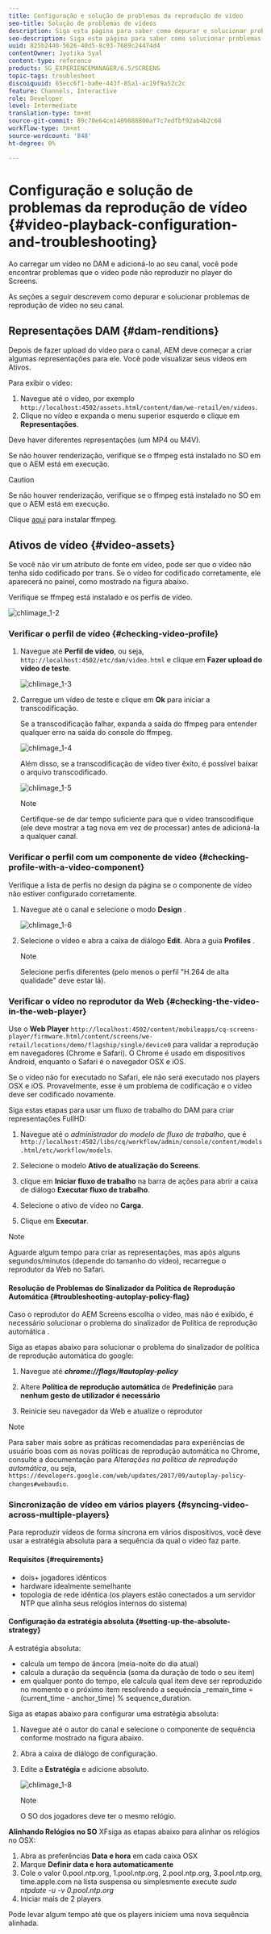 ```yaml
---
title: Configuração e solução de problemas da reprodução de vídeo
seo-title: Solução de problemas de vídeos
description: Siga esta página para saber como depurar e solucionar problemas de reprodução de vídeo no seu canal.
seo-description: Siga esta página para saber como solucionar problemas de vídeos. Ao carregar um vídeo no DAM e adicioná-lo ao seu canal, você pode encontrar problemas que o vídeo pode não reproduzir no player do Screens e esta seção descreve como depurar e solucionar problemas de reprodução de vídeo no seu canal.
uuid: 825b2440-5626-40d5-8c93-7689c24474d4
contentOwner: Jyotika Syal
content-type: reference
products: SG_EXPERIENCEMANAGER/6.5/SCREENS
topic-tags: troubleshoot
discoiquuid: 65ecc6f1-ba0e-443f-85a1-ac19f9a52c2c
feature: Channels, Interactive
role: Developer
level: Intermediate
translation-type: tm+mt
source-git-commit: 89c70e64ce1409888800af7c7edfbf92ab4b2c68
workflow-type: tm+mt
source-wordcount: '848'
ht-degree: 0%

---
```



# Configuração e solução de problemas da reprodução de vídeo {#video-playback-configuration-and-troubleshooting}

Ao carregar um vídeo no DAM e adicioná-lo ao seu canal, você pode encontrar problemas que o vídeo pode não reproduzir no player do Screens.

As seções a seguir descrevem como depurar e solucionar problemas de reprodução de vídeo no seu canal.

## Representações DAM {#dam-renditions}

Depois de fazer upload do vídeo para o canal, AEM deve começar a criar algumas representações para ele. Você pode visualizar seus vídeos em Ativos.

Para exibir o vídeo:

1. Navegue até o vídeo, por exemplo `http://localhost:4502/assets.html/content/dam/we-retail/en/videos`.
1. Clique no vídeo e expanda o menu superior esquerdo e clique em **Representações**.

Deve haver diferentes representações (um MP4 ou M4V).

Se não houver renderização, verifique se o ffmpeg está instalado no SO em que o AEM está em execução.

>[!CAUTION]
>
>Se não houver renderização, verifique se o ffmpeg está instalado no SO em que o AEM está em execução.
>
>Clique [aqui](https://www.ffmpeg.org/download.html) para instalar ffmpeg.

## Ativos de vídeo {#video-assets}

Se você não vir um atributo de fonte em vídeo, pode ser que o vídeo não tenha sido codificado por trans. Se o vídeo for codificado corretamente, ele aparecerá no painel, como mostrado na figura abaixo.

Verifique se ffmpeg está instalado e os perfis de vídeo.

![chlimage_1-2](assets/chlimage_1-2.png)

### Verificar o perfil de vídeo {#checking-video-profile}

1. Navegue até **Perfil de vídeo**, ou seja, `http://localhost:4502/etc/dam/video.html` e clique em **Fazer upload do vídeo de teste**.

   ![chlimage_1-3](assets/chlimage_1-3.png)

1. Carregue um vídeo de teste e clique em **Ok** para iniciar a transcodificação.

   Se a transcodificação falhar, expanda a saída do ffmpeg para entender qualquer erro na saída do console do ffmpeg.

   ![chlimage_1-4](assets/chlimage_1-4.png)

   Além disso, se a transcodificação de vídeo tiver êxito, é possível baixar o arquivo transcodificado.

   ![chlimage_1-5](assets/chlimage_1-5.png)

   >[!NOTE]
   >
   >Certifique-se de dar tempo suficiente para que o vídeo transcodifique (ele deve mostrar a tag nova em vez de processar) antes de adicioná-la a qualquer canal.

### Verificar o perfil com um componente de vídeo {#checking-profile-with-a-video-component}

Verifique a lista de perfis no design da página se o componente de vídeo não estiver configurado corretamente.

1. Navegue até o canal e selecione o modo **Design** .

   ![chlimage_1-6](assets/chlimage_1-6.png)

1. Selecione o vídeo e abra a caixa de diálogo **Edit**. Abra a guia **Profiles** .

   >[!NOTE]
   >Selecione perfis diferentes (pelo menos o perfil &quot;H.264 de alta qualidade&quot; deve estar lá).

### Verificar o vídeo no reprodutor da Web {#checking-the-video-in-the-web-player}

Use o **Web Player** `http://localhost:4502/content/mobileapps/cq-screens-player/firmware.html/content/screens/we-retail/locations/demo/flagship/single/device0` para validar a reprodução em navegadores (Chrome e Safari). O Chrome é usado em dispositivos Android, enquanto o Safari é o navegador OSX e iOS.

Se o vídeo não for executado no Safari, ele não será executado nos players OSX e iOS. Provavelmente, esse é um problema de codificação e o vídeo deve ser codificado novamente.

Siga estas etapas para usar um fluxo de trabalho do DAM para criar representações FullHD:

1. Navegue até o *administrador do modelo de fluxo de trabalho*, que é `http://localhost:4502/libs/cq/workflow/admin/console/content/models.html/etc/workflow/models`.
1. Selecione o modelo **Ativo de atualização do Screens**.
1. clique em **Iniciar fluxo de trabalho** na barra de ações para abrir a caixa de diálogo **Executar fluxo de trabalho**.

1. Selecione o ativo de vídeo no **Carga**.
1. Clique em **Executar**.

>[!NOTE]
>
>Aguarde algum tempo para criar as representações, mas após alguns segundos/minutos (depende do tamanho do vídeo), recarregue o reprodutor da Web no Safari.

#### Resolução de Problemas do Sinalizador da Política de Reprodução Automática {#troubleshooting-autoplay-policy-flag}

Caso o reprodutor do AEM Screens escolha o vídeo, mas não é exibido, é necessário solucionar o problema do sinalizador de Política de reprodução automática .

Siga as etapas abaixo para solucionar o problema do sinalizador de política de reprodução automática do google:

1. Navegue até ***chrome://flags/#autoplay-policy***
1. Altere **Política de reprodução automática** de **Predefinição** para **nenhum gesto de utilizador é necessário**

1. Reinicie seu navegador da Web e atualize o reprodutor

>[!NOTE]
>
>Para saber mais sobre as práticas recomendadas para experiências de usuário boas com as novas políticas de reprodução automática no Chrome, consulte a documentação para *Alterações na política de reprodução automática*, ou seja, `https://developers.google.com/web/updates/2017/09/autoplay-policy-changes#webaudio`.

### Sincronização de vídeo em vários players {#syncing-video-across-multiple-players}

Para reproduzir vídeos de forma síncrona em vários dispositivos, você deve usar a estratégia absoluta para a sequência da qual o vídeo faz parte.

#### Requisitos {#requirements}

* dois+ jogadores idênticos
* hardware idealmente semelhante
* topologia de rede idêntica (os players estão conectados a um servidor NTP que alinha seus relógios internos do sistema)

#### Configuração da estratégia absoluta {#setting-up-the-absolute-strategy}

A estratégia absoluta:

* calcula um tempo de âncora (meia-noite do dia atual)
* calcula a duração da sequência (soma da duração de todo o seu item)
* em qualquer ponto do tempo, ele calcula qual item deve ser reproduzido no momento e o próximo item resolvendo a sequência _remain_time = (current_time - anchor_time) % sequence_duration.

Siga as etapas abaixo para configurar uma estratégia absoluta:

1. Navegue até o autor do canal e selecione o componente de sequência conforme mostrado na figura abaixo.
1. Abra a caixa de diálogo de configuração.
1. Edite a **Estratégia** e adicione absoluto.

   ![chlimage_1-8](assets/chlimage_1-8.png)

   >[!NOTE]
   >O SO dos jogadores deve ter o mesmo relógio.

**Alinhando Relógios no SO** XFsiga as etapas abaixo para alinhar os relógios no OSX:

1. Abra as preferências **Data e hora** em cada caixa OSX
1. Marque **Definir data e hora automaticamente**
1. Cole o valor 0.pool.ntp.org, 1.pool.ntp.org, 2.pool.ntp.org, 3.pool.ntp.org, time.apple.com na lista suspensa ou simplesmente execute *sudo ntpdate -u -v 0.pool.ntp.org*
1. Iniciar mais de 2 players

Pode levar algum tempo até que os players iniciem uma nova sequência alinhada.

